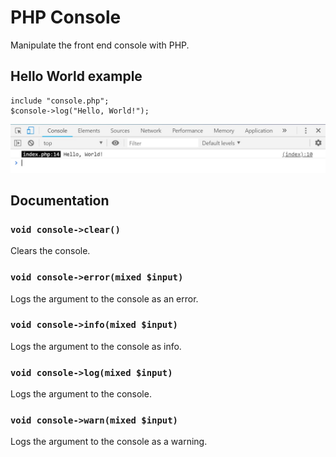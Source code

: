 # PHP Console
Manipulate the front end console with PHP.

## Hello World example
```
include "console.php";
$console->log("Hello, World!");
```
![Screenshot](Hello%2C%20World!.jpg)

## Documentation

### `void console->clear()`
Clears the console.

### `void console->error(mixed $input)`
Logs the argument to the console as an error.

### `void console->info(mixed $input)`
Logs the argument to the console as info.

### `void console->log(mixed $input)`
Logs the argument to the console.

### `void console->warn(mixed $input)`
Logs the argument to the console as a warning.
